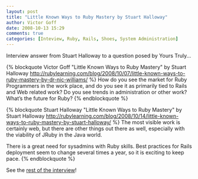 ```yaml
---
layout: post
title: "Little Known Ways to Ruby Mastery by Stuart Halloway"
author: Victor Goff
date: 2008-10-13 15:29
comments: true
categories: [Inteview, Ruby, Rails, Shoes, System Administration]
---
```

Interview answer from Stuart Halloway to a question posed by Yours Truly... <!-- more -->

{% blockquote Victor Goff "Little Known Ways to Ruby Mastery" by Stuart Halloway http://rubylearning.com/blog/2008/10/07/little-known-ways-to-ruby-mastery-by-dr-nic-williams/ %}
How do you see the market for Ruby Programmers in the work place, and do you see it as primarily tied to Rails and Web related work? Do you see trends in administration or other work? What’s the future for Ruby?
{% endblockquote %}

{% blockquote Stuart Halloway "Little Known Ways to Ruby Mastery" by Stuart Halloway http://rubylearning.com/blog/2008/10/14/little-known-ways-to-ruby-mastery-by-stuart-halloway/ %}
The most visible work is certainly web, but there are other things out there as well, especially with the viability of JRuby in the Java world.

There is a great need for sysadmins with Ruby skills. Best practices for Rails deployment seem to change several times a year, so it is exciting to keep pace.
{% endblockquote %}

See the [rest of the interview](http://rubylearning.com/blog/2008/10/14/little-known-ways-to-ruby-mastery-by-stuart-halloway/)!

